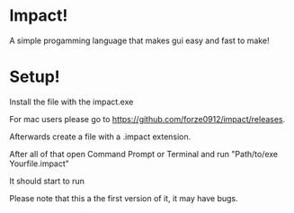 # Impact!

A simple progamming language that makes gui easy and fast to make!

# Setup!

Install the file with the impact.exe

For mac users please go to https://github.com/forze0912/impact/releases.

Afterwards create a file with a .impact extension.

After all of that open Command Prompt or Terminal and run "Path/to/exe Yourfile.impact"

It should start to run

Please note that this a the first version of it, it may have bugs.
